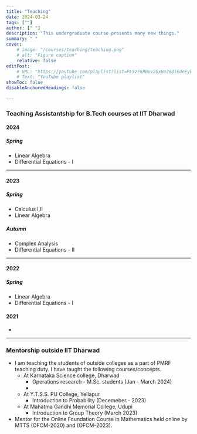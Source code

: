 ```yaml
---
title: "Teaching" 
date: 2024-03-24
tags: [""]
author: [" "]
description: "This undergraduate course presents many new things." 
summary: " " 
cover:
    # image: "/courses/teaching/teaching.png"
    # alt: "Figure caption"
    relative: false
editPost:
    # URL: "https://youtube.com/playlist?list=PL5zEkRHvv2GxHa26QiEdeEybMy0UbdjmW"
    # Text: "YouTube playlist"
showToc: false
disableAnchoredHeadings: false

---
```

### Teaching Assistantship for B.Tech courses at IIT Dharwad
#### 2024
##### Spring
+ Linear Algebra
+ Differential Equations - I
---
#### 2023
##### Spring
+ Calculus I,II
+ Linear Algebra
##### Autumn
+ Complex Analysis
+ Differential Equations - II
---
#### 2022
##### Spring
+ Linear Algebra
+ Differential Equations - I

#### 2021
+ 

---
### Mentorship outside IIT Dharwad
- I am teaching the students of  outside colleges as a part of PMRF teaching duty. I have taught the following courses/concepts.
    - At Karnataka Science college, Dharwad 
        + Operations research - M.Sc. students (Jan - March 2024)
        + 
    - At Y.T.S.S. PU College, Yellapur
        + Introduction to Probability (Decemeber - 2023)    
    - At Mahatma Gandhi Memorial College, Udupi
        + Introduction to Group Theory (March 2023)    
- Mentor for the Online Foundation Course in Mathematics held online by MTTS (OFCM-2020) and (OFCM-2023).
